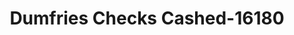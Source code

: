 ---
f_zip-code: 22026
f_state-code: VA
title: Dumfries Checks Cashed-16180
f_phone: 703-221-2054
f_city-only: Dumfries
f_address: 18103 Triangle Shopping Plz Dumfries
f_location-unique-id: '16180'
slug: dumfries-checks-cashed-16180
updated-on: '2024-05-30T13:46:58.046Z'
created-on: '2024-05-30T13:36:59.803Z'
published-on: '2024-05-30T13:54:32.469Z'
f_city-state: cms/city/dumfries-va.md
f_company: cms/company/dumfries-checks-cashed.md
f_state: cms/state/virginia.md
layout: '[payday-loan].html'
tags: payday-loan
---
